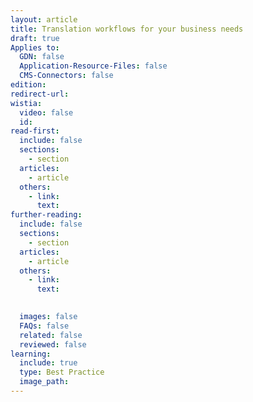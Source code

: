 ```yaml
---
layout: article
title: Translation workflows for your business needs
draft: true
Applies to:
  GDN: false
  Application-Resource-Files: false
  CMS-Connectors: false
edition:
redirect-url:
wistia:
  video: false
  id:
read-first:
  include: false
  sections:
    - section
  articles:
    - article
  others:
    - link:
      text:
further-reading:
  include: false
  sections:
    - section
  articles:
    - article
  others:
    - link:
      text:

  
  images: false
  FAQs: false
  related: false
  reviewed: false
learning:
  include: true
  type: Best Practice
  image_path: 
---
```


